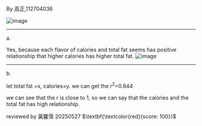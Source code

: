 By 高正,112704036

![image](https://github.com/user-attachments/assets/ed50c8af-2ee1-4213-9cd6-3c4b1a02ac68)

______
a.


Yes, because each flavor of calories and total fat seems has positive relationship that higher calories has higher total fat.
![image](https://github.com/user-attachments/assets/05f20098-fc03-42e4-b3b7-4c00980bfd6f)

________
b.

let total fat =x, calories=y.
we can get the $r^2$=0.844

we can see that the r is close to 1, so we can say that the calories and the total fat has high relationship. 

reviewed by 黃馨霈 20250527 $\textbf{\textcolor{red}{score: 100}}$